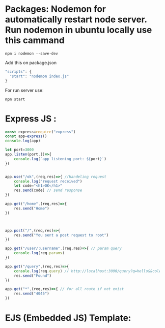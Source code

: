 # Packages: Nodemon for automatically restart node server. Run nodemon in ubuntu locally use this cammand 

```
npm i nodemon --save-dev

```
<p>Add this on package.json</p>

```js
"scripts": {
  "start": "nodemon index.js"
}
```

<p>For run server use:</p>

```
npm start
```

# Express JS :

```js
const express=require("express")
const app=express()
console.log(app)

let port=3000
app.listen(port,()=>{
    console.log(`app listening port: ${port}`)
})


app.use("/ok",(req,res)=>{ //handeling request
    console.log("request received")
    let code="<h1>OK</h1>"
    res.send(code) // send response
})

app.get("/home",(req,res)=>{
    res.send("Home")
})



app.post("/",(req,res)=>{
    res.send("You sent a post request to root")
})

app.get("/user/:username",(req,res)=>{ // param query
    console.log(req.params)
})

app.get("/query",(req,res)=>{
    console.log(req.query) // http://localhost:3000/query?q=hello&&color=red
    res.send("Found")
})

app.get("*",(req,res)=>{ // for all route if not exist
    res.send("4045")
})
```

# EJS (Embedded JS) Template:

